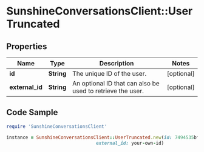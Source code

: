# SunshineConversationsClient::UserTruncated

## Properties

Name | Type | Description | Notes
------------ | ------------- | ------------- | -------------
**id** | **String** | The unique ID of the user. | [optional] 
**external_id** | **String** | An optional ID that can also be used to retrieve the user.  | [optional] 

## Code Sample

```ruby
require 'SunshineConversationsClient'

instance = SunshineConversationsClient::UserTruncated.new(id: 7494535bff5cef41a15be74d,
                                 external_id: your-own-id)
```


